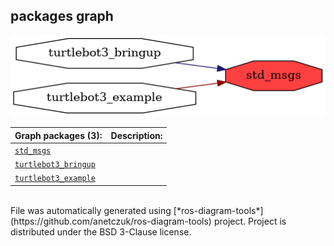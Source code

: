 <!--
File was automatically generated using 'ros-diagram-tools' project.
Project is distributed under the BSD 3-Clause license.
-->

## packages graph

[![std_msgs](std_msgs.png "std_msgs")](std_msgs.png)

| Graph packages (3): | Description: |
| ----------------------------------- | ------------ |
| [`std_msgs`](std_msgs.html) |  |
| [`turtlebot3_bringup`](turtlebot3_bringup.html) |  |
| [`turtlebot3_example`](turtlebot3_example.html) |  |


</br>
File was automatically generated using [*ros-diagram-tools*](https://github.com/anetczuk/ros-diagram-tools) project.
Project is distributed under the BSD 3-Clause license.
